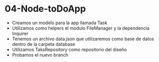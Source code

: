 # 04-Node-toDoApp

* Creamos un modelo para la app llamada Task
* Utilizamos como helpers el modulo FileManager y la dependencia Inquirer
* Tenemos un archivo data.json que utilizaremos como base de datos dentro de la carpeta database
* Utilizamos TaksRepository como repositorio del diseño
* Probamos el nuevo branch